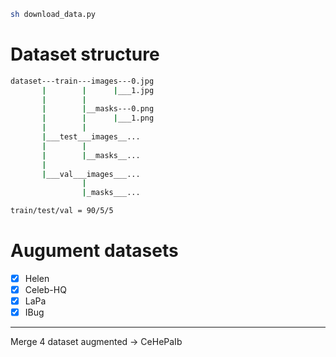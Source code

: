 ```bash
sh download_data.py
```


# Dataset structure
```bash
dataset---train---images---0.jpg
       |        |      |___1.jpg
       |        |
       |        |__masks---0.png
       |        |      |___1.png
       |        |
       |___test___images__...
       |        |
       |        |__masks__...
       |
       |___val___images___...
                |
                |_masks___...

train/test/val = 90/5/5        
```
# Augument datasets
- [x] Helen
- [x] Celeb-HQ
- [x] LaPa
- [x] IBug
----
Merge 4 dataset augmented → CeHePaIb 
